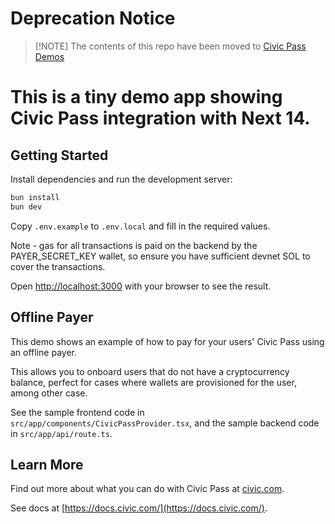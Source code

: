 # Deprecation Notice

> [!NOTE] The contents of this repo have been moved to [Civic Pass Demos](https://github.com/civicteam/civic-pass-demos)
>
> 
# This is a tiny demo app showing Civic Pass integration with Next 14.

## Getting Started

Install dependencies and run the development server:

```bash
bun install
bun dev
```

Copy `.env.example` to `.env.local` and fill in the required values.

Note - gas for all transactions is paid on the backend by the PAYER_SECRET_KEY wallet,
so ensure you have sufficient devnet SOL to cover the transactions.

Open [http://localhost:3000](http://localhost:3000) with your browser to see the result.

## Offline Payer

This demo shows an example of how to pay for your users' Civic Pass using an offline payer.

This allows you to onboard users that do not have a cryptocurrency balance, perfect for cases where wallets
are provisioned for the user, among other case.

See the sample frontend code in `src/app/components/CivicPassProvider.tsx`,
and the sample backend code in `src/app/api/route.ts`.

## Learn More

Find out more about what you can do with Civic Pass at [civic.com](https://www.civic.com/).

See docs at [https://docs.civic.com/](https://docs.civic.com/).
